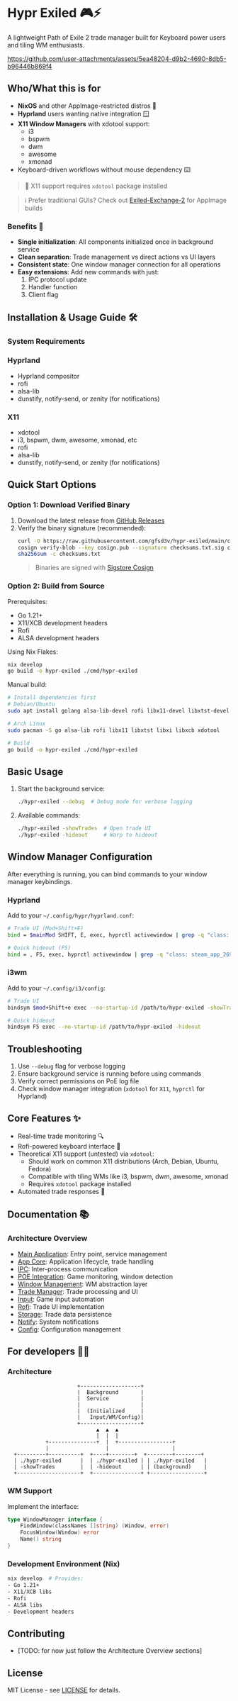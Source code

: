 # Hypr Exiled 🎮⚡

A lightweight Path of Exile 2 trade manager built for Keyboard power users and tiling WM enthusiasts.

https://github.com/user-attachments/assets/5ea48204-d9b2-4690-8db5-b96446b869f4

## Who/What this is for

- **NixOS** and other AppImage-restricted distros 🐧
- **Hyprland** users wanting native integration 🪟
- **X11 Window Managers** with xdotool support:
  - i3
  - bspwm
  - dwm
  - awesome
  - xmonad
- Keyboard-driven workflows without mouse dependency ⌨️

> 📝 X11 support requires `xdotool` package installed

> ℹ️ Prefer traditional GUIs? Check out [Exiled-Exchange-2](https://github.com/Kvan7/Exiled-Exchange-2) for AppImage builds

### Benefits 🚀

- **Single initialization**: All components initialized once in background service
- **Clean separation**: Trade management vs direct actions vs UI layers
- **Consistent state**: One window manager connection for all operations
- **Easy extensions**: Add new commands with just:
  1. IPC protocol update
  2. Handler function
  3. Client flag

## Installation & Usage Guide 🛠️

### System Requirements

### Hyprland

- Hyprland compositor
- rofi
- alsa-lib
- dunstify, notify-send, or zenity (for notifications)

### X11

- xdotool
- i3, bspwm, dwm, awesome, xmonad, etc
- rofi
- alsa-lib
- dunstify, notify-send, or zenity (for notifications)


## Quick Start Options

### Option 1: Download Verified Binary

1. Download the latest release from [GitHub Releases](https://github.com/gfsd3v/hypr-exiled/releases)
2. Verify the binary signature (recommended):
   ```bash
   curl -O https://raw.githubusercontent.com/gfsd3v/hypr-exiled/main/cosign.pub
   cosign verify-blob --key cosign.pub --signature checksums.txt.sig checksums.txt
   sha256sum -c checksums.txt
   ```
   > Binaries are signed with [Sigstore Cosign](https://docs.sigstore.dev)

### Option 2: Build from Source

Prerequisites:

- Go 1.21+
- X11/XCB development headers
- Rofi
- ALSA development headers

Using Nix Flakes:

```bash
nix develop
go build -o hypr-exiled ./cmd/hypr-exiled
```

Manual build:

```bash
# Install dependencies first
# Debian/Ubuntu
sudo apt install golang alsa-lib-devel rofi libx11-devel libxtst-devel libxi-devel libxcb-devel xdotool

# Arch Linux
sudo pacman -S go alsa-lib rofi libx11 libxtst libxi libxcb xdotool

# Build
go build -o hypr-exiled ./cmd/hypr-exiled
```

## Basic Usage

1. Start the background service:

   ```bash
   ./hypr-exiled --debug  # Debug mode for verbose logging
   ```

2. Available commands:
   ```bash
   ./hypr-exiled -showTrades  # Open trade UI
   ./hypr-exiled -hideout     # Warp to hideout
   ```

## Window Manager Configuration

After everything is running, you can bind commands to your window manager keybindings.

### Hyprland

Add to your `~/.config/hypr/hyprland.conf`:

```bash
# Trade UI (Mod+Shift+E)
bind = $mainMod SHIFT, E, exec, hyprctl activewindow | grep -q "class: steam_app_2694490" && /path/to/hypr-exiled -showTrades

# Quick hideout (F5)
bind = , F5, exec, hyprctl activewindow | grep -q "class: steam_app_2694490" && /path/to/hypr-exiled -hideout
```

### i3wm

Add to your `~/.config/i3/config`:

```bash
# Trade UI
bindsym $mod+Shift+e exec --no-startup-id /path/to/hypr-exiled -showTrades

# Quick hideout
bindsym F5 exec --no-startup-id /path/to/hypr-exiled -hideout
```

## Troubleshooting

1. Use `--debug` flag for verbose logging
2. Ensure background service is running before using commands
3. Verify correct permissions on PoE log file
4. Check window manager integration (`xdotool` for `X11`, `hyprctl` for Hyprland)

## Core Features ✨

- Real-time trade monitoring 🔍
- Rofi-powered keyboard interface 🎨
- Theoretical X11 support (untested) via `xdotool`:
  - Should work on common X11 distributions (Arch, Debian, Ubuntu, Fedora)
  - Compatible with tiling WMs like i3, bspwm, dwm, awesome, xmonad
  - Requires `xdotool` package installed
- Automated trade responses 🤖

## Documentation 📚

### Architecture Overview

- [Main Application](cmd/hypr-exiled/DOC.MD): Entry point, service management
- [App Core](internal/app/DOC.MD): Application lifecycle, trade handling
- [IPC](internal/ipc/DOC.MD): Inter-process communication
- [POE Integration](internal/poe/DOC.MD): Game monitoring, window detection
- [Window Management](internal/wm/DOC.MD): WM abstraction layer
- [Trade Manager](internal/trade_manager/DOC.MD): Trade processing and UI
- [Input](internal/input/DOC.MD): Game input automation
- [Rofi](internal/rofi/DOC.MD): Trade UI implementation
- [Storage](internal/storage/DOC.MD): Trade data persistence
- [Notify](pkg/notify/DOC.MD): System notifications
- [Config](pkg/config/DOC.MD): Configuration management

## For developers 👩‍💻

### Architecture

```
                      +-------------------+
                      |  Background       |
                      |  Service          |
                      |                   |
                      |  (Initialized     |
                      |   Input/WM/Config)|
                      +-------------------+
                            ▲  ▲  ▲
                            |  |  |
            +---------------+  |  +-----------------+
            |                  |                    |
  +---------+----------+  +----+--------+  +--------+--------+
  | ./hypr-exiled      |  | ./hypr-exiled | | ./hypr-exiled   |
  | -showTrades        |  | -hideout      | | (background)    |
  +--------------------+  +---------------+ +-----------------+
```

### WM Support

Implement the interface:

```go
type WindowManager interface {
    FindWindow(classNames []string) (Window, error)
    FocusWindow(Window) error
    Name() string
}
```

### Development Environment (Nix)

```bash
nix develop  # Provides:
- Go 1.21+
- X11/XCB libs
- Rofi
- ALSA libs
- Development headers
```

## Contributing

- [TODO: for now just follow the Architecture Overview sections]

## License

MIT License - see [LICENSE](LICENSE) for details.
